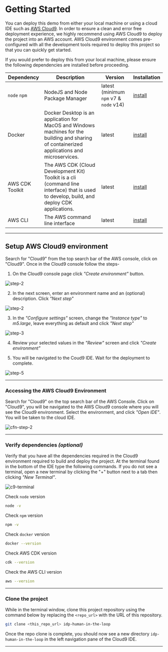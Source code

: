 # Getting Started

You can deploy this demo from either your local machine or using a cloud IDE such as [AWS Cloud9](https://aws.amazon.com/cloud9/). In order to ensure a clean and error free deployment experience, we highly recommend using AWS Cloud9 to deploy the project into an AWS account. AWS Cloud9 environment comes pre-configured with all the development tools required to deploy this project so that you can quickly get started.

If you would prefer to deploy this from your local machine, please ensure the following dependencies are installed before proceeding.

| **Dependency**  | **Description**                                                                                                                                | **Version**                             | **Installation**                                                                         |
|-----------------|------------------------------------------------------------------------------------------------------------------------------------------------|-----------------------------------------|------------------------------------------------------------------------------------------|
| `node`  `npm`   | NodeJS and Node Package Manager                                                                                                                | latest (minimum `npm` v7 & `node` v14)  | [install](https://docs.npmjs.com/downloading-and-installing-node-js-and-npm)             |
| Docker          | Docker Desktop is an application for MacOS and Windows machines for the  building and sharing of containerized applications and microservices. | latest                                  | [install](https://www.docker.com/products/docker-desktop/)                               |
| AWS CDK Toolkit | The AWS CDK (Cloud Development Kit) Toolkit is a cli (command line interface) that is used to develop, build, and deploy CDK applications.     | latest                                  | [install](https://docs.aws.amazon.com/cdk/v2/guide/cli.html)                             |
| AWS CLI         | The AWS command line interface                                                                                                                 | latest                                  | [install](https://docs.aws.amazon.com/cli/latest/userguide/getting-started-install.html) |

---

## Setup AWS Cloud9 environment

Search for "Cloud9" from the top search bar of the AWS console, click on "Cloud9". Once in the Cloud9 console follow the steps-

1. On the Cloud9 console page click _"Create environment"_ button.

![step-2](../images/c9-step1.png)

2. In the next screen, enter an environment name and an (optional) description. Click _"Next step"_

![step-2](../images/c9-step2.png)

3. In the _"Configure settings"_ screen, change the _"Instance type"_ to *m5.large*, leave everything as default and click _"Next step"_

![step-3](../images/c9-step3.png)

4. Review your selected values in the _"Review"_ screen and click _"Create environment"_

5. You will be navigated to the Coud9 IDE. Wait for the deployment to complete.

![step-5](../images/c9-step5.png)


---

### Accessing the AWS Cloud9 Environment

Search for "Cloud9" on the top search bar of the AWS Console. Click on "Cloud9", you will be navigated to the AWS Cloud9 console where you will see the Cloud9 environment. Select the environment, and click _"Open IDE"_. You will be taken to the cloud IDE.

![cfn-step-2](../images/c9-ide.png)

---

### Verify dependencies _(optional)_

Verify that you have all the dependencies required in the Cloud9 environment required to build and deploy the project. At the terminal found in the bottom of the IDE type the following commands. If you do not see a terminal, open a new terminal by clicking the "+" button next to a tab then clicking _"New Terminal"_.

![c9-terminal](../images/c9-term.png)

Check `node` version

```bash
node -v
```

Check `npm` version

```bash
npm -v
```

Check `docker` version

```bash
docker --version
```

Check AWS CDK version

```bash
cdk --version
```

Check the AWS CLI version

```bash
aws --version
```

---

### Clone the project

While in the terminal window, clone this project repository using the command below by replacing the `<repo_url>` with the URL of this repository.

```bash
git clone <this_repo_url> idp-human-in-the-loop
```

Once the repo clone is complete, you should now see a new directory `idp-human-in-the-loop` in the left navigation pane of the Cloud9 IDE.

---